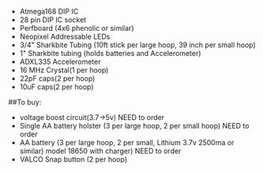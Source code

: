 - Atmega168 DIP IC
- 28 pin DIP IC socket
- Perfboard (4x6 phenolic or similar)
- Neopixel Addressable LEDs
- 3/4" Sharkbite Tubing (10ft stick per large hoop, 39 inch per small hoop)
- 1" Sharkbite tubing (holds batteries and Accelerometer)
- ADXL335 Accelerometer
- 16 MHz Crystal(1 per hoop)
- 22pF caps(2 per hoop)
- 10uF caps(2 per hoop)


##To buy:
- voltage boost circuit(3.7->5v)  NEED to order
- Single AA battery holster (3 per large hoop, 2 per small hoop)  NEED to order
- AA battery (3 per large hoop, 2 per small, Lithium 3.7v 2500ma or similar) model 18650 with charger)  NEED to order
- VALCO Snap button (2 per hoop)


